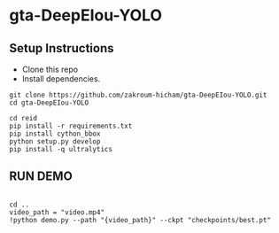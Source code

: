 # gta-DeepEIou-YOLO

## Setup Instructions

* Clone this repo
* Install dependencies.
```
git clone https://github.com/zakroum-hicham/gta-DeepEIou-YOLO.git
cd gta-DeepEIou-YOLO
```
```
cd reid
pip install -r requirements.txt
pip install cython_bbox
python setup.py develop
pip install -q ultralytics 
```


## RUN DEMO

```

cd ..
video_path = "video.mp4"
!python demo.py --path "{video_path}" --ckpt "checkpoints/best.pt"

```
